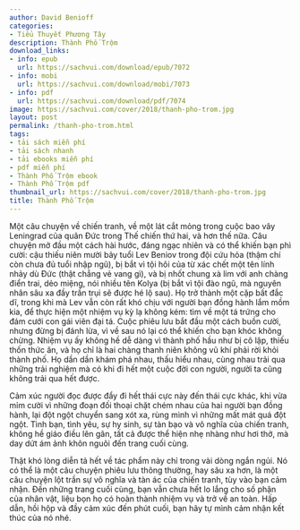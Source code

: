 ```yaml
---
author: David Benioff
categories:
- Tiểu Thuyết Phương Tây
description: Thành Phố Trộm
download_links:
- info: epub
  url: https://sachvui.com/download/epub/7072
- info: mobi
  url: https://sachvui.com/download/mobi/7073
- info: pdf
  url: https://sachvui.com/download/pdf/7074
image: https://sachvui.com/cover/2018/thanh-pho-trom.jpg
layout: post
permalink: /thanh-pho-trom.html
tags:
- tải sách miễn phí
- tải sách nhanh
- tải ebooks miễn phí
- pdf miễn phí
- Thành Phố Trộm ebook
- Thành Phố Trộm pdf
thumbnail_url: https://sachvui.com/cover/2018/thanh-pho-trom.jpg
title: Thành Phố Trộm
---
```


 <div class="item-desc text-justify"> <p>Một câu chuyện về chiến tranh, về một lát cắt mỏng trong cuộc bao vây Leningrad của quân Đức trong Thế chiến thứ hai, và hơn thế nữa. Câu chuyện mở đầu một cách hài hước, đáng ngạc nhiên và có thể khiến bạn phì cười: cậu thiếu niên mười bảy tuổi Lev Beniov trong đội cứu hỏa (thậm chí còn chưa đủ tuổi nhập ngũ), bị bắt vì tội hôi của từ xác chết một tên lính nhảy dù Đức (thật chẳng vẻ vang gì), và bị nhốt chung xà lim với anh chàng điển trai, dẻo miệng, nói nhiều tên Kolya (bị bắt vì tội đào ngũ, mà nguyên nhân sâu xa đầy trần trụi sẽ được hé lộ sau). Họ trở thành một cặp bất đắc dĩ, trong khi mà Lev vẫn còn rất khó chịu với người bạn đồng hành lắm mồm kia, để thực hiện một nhiệm vụ kỳ lạ không kém: tìm về một tá trứng cho đám cưới con gái viên đại tá. Cuộc phiêu lưu bắt đầu một cách buồn cười, nhưng đừng bị đánh lừa, vì về sau nó lại có thể khiến cho bạn khóc không chừng. Nhiệm vụ ấy không hề dễ dàng vì thành phố hầu như bị cô lập, thiếu thốn thức ăn, và họ chỉ là hai chàng thanh niên không vũ khí phải rời khỏi thành phố. Họ dần dần khám phá nhau, thấu hiểu nhau, cùng nhau trải qua những trải nghiệm mà có khi đi hết một cuộc đời con người, người ta cũng không trải qua hết được.</p><p>Cảm xúc người đọc được đẩy đi hết thái cực này đến thái cực khác, khi vừa mỉm cười vì những đoạn đối thoại chặt chém nhau của hai người bạn đồng hành, lại đột ngột chuyển sang xót xa, rùng mình vì những mất mát quá đột ngột. Tình bạn, tình yêu, sự hy sinh, sự tàn bạo và vô nghĩa của chiến tranh, không hề giáo điều lên gân, tất cả được thể hiện nhẹ nhàng như hơi thở, mà day dứt ám ảnh khôn nguôi đến trang cuối cùng.</p><p>Thật khó lòng diễn tả hết về tác phẩm này chỉ trong vài dòng ngắn ngủi. Nó có thể là một câu chuyện phiêu lưu thông thường, hay sâu xa hơn, là một câu chuyện lột trần sự vô nghĩa và tàn ác của chiến tranh, tùy vào bạn cảm nhận. Đến những trang cuối cùng, bạn vẫn chưa hết lo lắng cho số phận của nhân vật, liệu bọn họ có hoàn thành nhiệm vụ và trở về an toàn. Hấp dẫn, hồi hộp và đầy cảm xúc đến phút cuối, bạn hãy tự mình cảm nhận kết thúc của nó nhé.</p> </div>